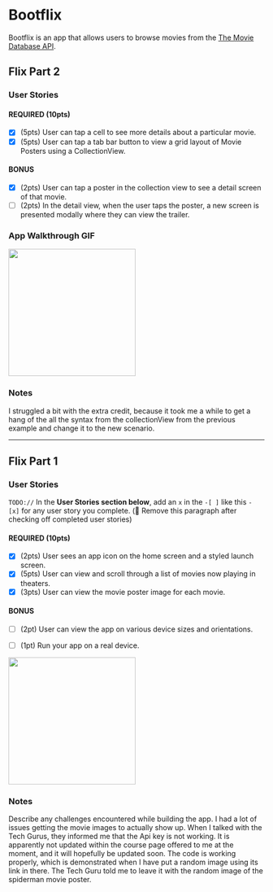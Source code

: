 # Bootflix

Bootflix is an app that allows users to browse movies from the [The Movie Database API](http://docs.themoviedb.apiary.io/#).

## Flix Part 2

### User Stories

#### REQUIRED (10pts)
- [X] (5pts) User can tap a cell to see more details about a particular movie.
- [X] (5pts) User can tap a tab bar button to view a grid layout of Movie Posters using a CollectionView.

#### BONUS
- [X] (2pts) User can tap a poster in the collection view to see a detail screen of that movie.
- [ ] (2pts) In the detail view, when the user taps the poster, a new screen is presented modally where they can view the trailer.

### App Walkthrough GIF

<img src="http://g.recordit.co/raUfq6AYBK.gif" width=250><br>

### Notes
I struggled a bit with the extra credit, because it took me a while to get a hang of the all the syntax from the collectionView from the previous example and change it to the new scenario. 

---

## Flix Part 1

### User Stories
`TODO://` In the **User Stories section below**, add an `x` in the `-[ ]` like this `- [x]` for any user story you complete. (🚫 Remove this paragraph after checking off completed user stories)

#### REQUIRED (10pts)
- [X] (2pts) User sees an app icon on the home screen and a styled launch screen.
- [X] (5pts) User can view and scroll through a list of movies now playing in theaters.
- [X] (3pts) User can view the movie poster image for each movie.

#### BONUS
- [ ] (2pt) User can view the app on various device sizes and orientations.
- [ ] (1pt) Run your app on a real device.


<img src="http://g.recordit.co/y0eBr2VlL8.gif" width=250><br>

### Notes
Describe any challenges encountered while building the app.
I had a lot of issues getting the movie images to actually show up. When I talked with the Tech Gurus, they informed me that the Api key is not working. It is apparently not updated within the course page offered to me at the moment, and it will hopefully be updated soon.
The code is working properly, which is demonstrated when I have put a random image using its link in there. The Tech Guru told me to leave it with the random image of the spiderman movie poster.
